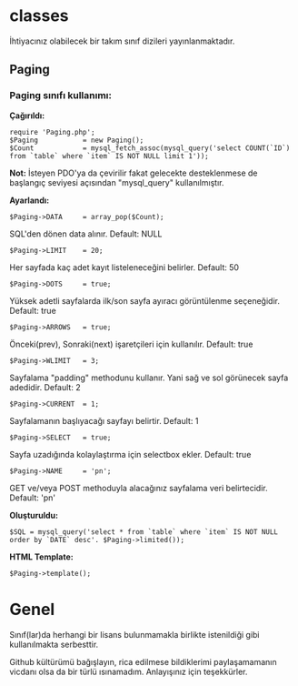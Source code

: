classes
=======

İhtiyacınız olabilecek bir takım sınıf dizileri yayınlanmaktadır.

## Paging

### Paging sınıfı kullanımı:

**Çağırıldı:**
```
require 'Paging.php';
$Paging           = new Paging();
$Count            = mysql_fetch_assoc(mysql_query('select COUNT(`ID`) from `table` where `item` IS NOT NULL limit 1'));
```

**Not:** İsteyen PDO'ya da çevirilir fakat gelecekte desteklenmese de başlangıç seviyesi açısından "mysql_query" kullanılmıştır.

**Ayarlandı:**
```
$Paging->DATA     = array_pop($Count);
```
SQL'den dönen data alınır. Default: NULL

```
$Paging->LIMIT    = 20;
```
Her sayfada kaç adet kayıt listeleneceğini belirler. Default: 50

```
$Paging->DOTS     = true;
```
Yüksek adetli sayfalarda ilk/son sayfa ayıracı görüntülenme seçeneğidir. Default: true

```
$Paging->ARROWS   = true;
```
Önceki(prev), Sonraki(next) işaretçileri için kullanılır. Default: true

```
$Paging->WLIMIT   = 3;
```
Sayfalama "padding" methodunu kullanır. Yani sağ ve sol görünecek sayfa adedidir. Default: 2

```
$Paging->CURRENT  = 1;
```
Sayfalamanın başlıyacağı sayfayı belirtir. Default: 1

```  
$Paging->SELECT   = true;
```
Sayfa uzadığında kolaylaştırma için selectbox ekler. Default: true

```     
$Paging->NAME     = 'pn';
```
GET ve/veya POST methoduyla alacağınız sayfalama veri belirtecidir. Default: 'pn'



**Oluşturuldu:**
```
$SQL = mysql_query('select * from `table` where `item` IS NOT NULL order by `DATE` desc'. $Paging->limited());
```


**HTML Template:**
```
$Paging->template();
```

Genel
=======

Sınıf(lar)da herhangi bir lisans bulunmamakla birlikte istenildiği gibi kullanılmakta serbesttir.

Github kültürümü bağışlayın, rica edilmese bildiklerimi paylaşamamanın vicdanı olsa da bir türlü ısınamadım. Anlayışınız için teşekkürler.
